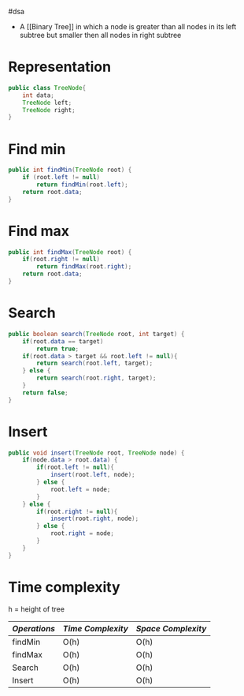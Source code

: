 #dsa 
+ A [[Binary Tree]] in which a node is greater than all nodes in its left subtree but smaller then all nodes in right subtree
# Representation
```java
public class TreeNode{
	int data;
	TreeNode left;
	TreeNode right;
}
```
# Find min
```java
public int findMin(TreeNode root) {
	if (root.left != null)
		return findMin(root.left);
	return root.data;
}
```
# Find max
```java
public int findMax(TreeNode root) {
	if(root.right != null)
		return findMax(root.right);
	return root.data;
}
```
# Search
```java
public boolean search(TreeNode root, int target) {
	if(root.data == target)
		return true;
	if(root.data > target && root.left != null){
		return search(root.left, target);
	} else {
		return search(root.right, target);
	}
	return false;
}
```
# Insert
```java
public void insert(TreeNode root, TreeNode node) {
	if(node.data > root.data) {
		if(root.left != null){
			insert(root.left, node);
		} else {
			root.left = node;
		}
	} else {
		if(root.right != null){
			insert(root.right, node);
		} else {
			root.right = node;
		}
	}
}
```
# Time complexity
h = height of tree

| ***Operations*** | ***Time Complexity*** | ***Space Complexity*** |
| ---------------- | --------------------- | ---------------------- |
| findMin          | O(h)                  | O(h)                   |
| findMax          | O(h)                  | O(h)                   |
| Search           | O(h)                  | O(h)                   |
| Insert           | O(h)                  | O(h)                   |
